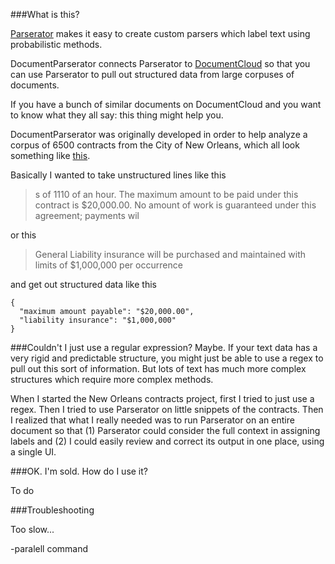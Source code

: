 ###What is this?

[Parserator](http://www.github.com/datamade/parserator) makes it easy to create custom parsers which label text using probabilistic methods. 

DocumentParserator connects Parserator to [DocumentCloud](http://www.documentcloud.org) so that you can use Parserator to pull out structured data from large corpuses of documents. 

If you have a bunch of similar documents on DocumentCloud and you want to know what they all say: this thing might help you.

DocumentParserator was originally developed in order to help analyze a corpus of 6500 contracts from the City of New Orleans, which all look something like [this](https://www.documentcloud.org/documents/1873385-dawn-e-boudoin-ccr-inc-court-reporting-services.html).

Basically I wanted to take unstructured lines like this

> s of 1110 of an hour. The maximum amount to be paid under this contract is $20,000.00. No amount of  work is guaranteed under this agreement; payments wil

or this

> General Liability insurance will be purchased and maintained with limits of $1,000,000 per occurrence 

and get out structured data like this

    {
      "maximum amount payable": "$20,000.00",
      "liability insurance": "$1,000,000"
    }


###Couldn't I just use a regular expression?
Maybe. If your text data has a very rigid and predictable structure, you might just be able to use a regex to pull out this sort of information. But lots of text has much more complex structures which require more complex methods. 

When I started the New Orleans contracts project, first I tried to just use a regex. Then I tried to use Parserator on little snippets of the contracts. Then I realized that what I really needed was to run Parserator on an entire document so that (1) Parserator could consider the full context in assigning labels and (2) I could easily review and correct its output in one place, using a single UI. 

###OK. I'm sold. How do I use it? 

To do

###Troubleshooting

Too slow...

-paralell command

